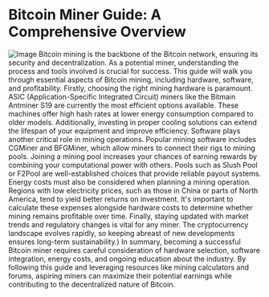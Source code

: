 # Bitcoin Miner Guide: A Comprehensive Overview

![Image](https://github.com/user-attachments/assets/d7419ec9-dc67-403f-bf28-8faea5f1f74f)
Bitcoin mining is the backbone of the Bitcoin network, ensuring its security and decentralization. As a potential miner, understanding the process and tools involved is crucial for success. This guide will walk you through essential aspects of Bitcoin mining, including hardware, software, and profitability.
Firstly, choosing the right mining hardware is paramount. ASIC (Application-Specific Integrated Circuit) miners like the Bitmain Antminer S19 are currently the most efficient options available. These machines offer high hash rates at lower energy consumption compared to older models. Additionally, investing in proper cooling solutions can extend the lifespan of your equipment and improve efficiency.
Software plays another critical role in mining operations. Popular mining software includes CGMiner and BFGMiner, which allow miners to connect their rigs to mining pools. Joining a mining pool increases your chances of earning rewards by combining your computational power with others. Pools such as Slush Pool or F2Pool are well-established choices that provide reliable payout systems.
Energy costs must also be considered when planning a mining operation. Regions with low electricity prices, such as those in China or parts of North America, tend to yield better returns on investment. It's important to calculate these expenses alongside hardware costs to determine whether mining remains profitable over time.
Finally, staying updated with market trends and regulatory changes is vital for any miner. The cryptocurrency landscape evolves rapidly, so keeping abreast of new developments ensures long-term sustainability.)
In summary, becoming a successful Bitcoin miner requires careful consideration of hardware selection, software integration, energy costs, and ongoing education about the industry. By following this guide and leveraging resources like mining calculators and forums, aspiring miners can maximize their potential earnings while contributing to the decentralized nature of Bitcoin.

